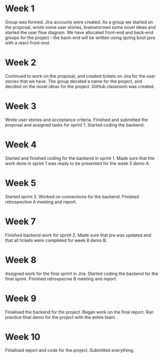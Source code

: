 # Week 1
Group was formed. Jira accounts were created. As a group we started on the proposal, wrote some user stories, brainstormed some novel ideas and started the user flow diagram. We have allocated front-end and back-end groups for the project - the back-end will be written using spring boot java with a react front-end.

# Week 2
Continued to work on the proposal, and created tickets on Jira for the user stories that we have. The group decided a name for the project, and decided on the novel ideas for the project. GitHub classroom was created.

# Week 3
Wrote user stories and acceptance criteria. Finished and submitted the proposal and assigned tasks for sprint 1. Started coding the backend.

# Week 4
Started and finished coding for the backend in sprint 1. Made sure that the work done in sprint 1 was ready to be presented for the week 5 demo A.

# Week 5
Started sprint 2. Worked on connections for the backend. Finished retrospective A meeting and report.

# Week 7
Finished backend work for sprint 2. Made sure that jira was updated and that all tickets were completed for week 8 demo B.

# Week 8
Assigned work for the final sprint in Jira. Started coding the backend for the final sprint. Finished retrospecive B meeting and report.

# Week 9
Finialised the backend for the project. Began work on the final report. Ran practice final demo for the project with the entire team.

# Week 10
Finialised report and code for the project. Submitted everything.
